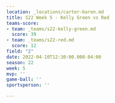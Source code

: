 ```yaml
---
location: _locations/carter-baron.md
title: S22 Week 5 - Kelly Green vs Red
teams-score:
- team: _teams/s22-kelly-green.md
  score: 39
- team: _teams/s22-red.md
  score: 12
field: "2"
date: 2022-04-10T12:30:00.000-04:00
season: 22
week: 5
mvp: ''
game-ball: ''
sportsperson: ''

---
```

